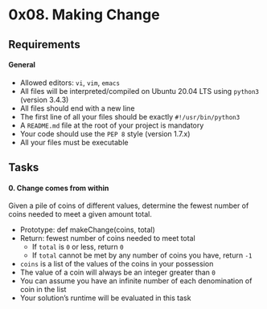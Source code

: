 # 0x08. Making Change

## Requirements

#### General

* Allowed editors: `vi`, `vim`, `emacs`
* All files will be interpreted/compiled on Ubuntu 20.04 LTS using `python3` (version 3.4.3)
* All files should end with a new line
* The first line of all your files should be exactly `#!/usr/bin/python3`
* A `README.md` file at the root of your project is mandatory
* Your code should use the `PEP 8` style (version 1.7.x)
* All your files must be executable

## Tasks

#### 0. Change comes from within

Given a pile of coins of different values, determine the fewest number of coins needed to meet a given amount total.

* Prototype: def makeChange(coins, total)
* Return: fewest number of coins needed to meet total
  * If `total` is `0` or less, return `0`
  * If `total` cannot be met by any number of coins you have, return `-1`
* `coins` is a list of the values of the coins in your possession
* The value of a coin will always be an integer greater than `0`
* You can assume you have an infinite number of each denomination of coin in the list
* Your solution’s runtime will be evaluated in this task
